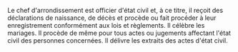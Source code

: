 Le chef d'arrondissement est officier d'état civil et, à ce titre, il reçoit des déclarations de naissance, de décès et procède ou fait procéder à leur enregistrement conformément aux lois et règlements. Il célèbre les mariages. Il procède de même pour tous actes ou jugements affectant l'état civil des personnes concernées. Il délivre les extraits des actes d'état civil.